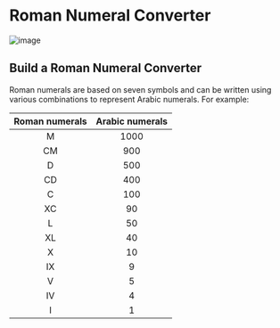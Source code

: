 # Roman Numeral Converter
![image](https://github.com/Milave-kun/JavaScript-Algorithms-and-Data-Structures/assets/125982535/44c22c20-5d30-4e85-9653-8fb353b70fae)

## Build a Roman Numeral Converter
Roman numerals are based on seven symbols and can be written using various combinations to represent Arabic numerals. For example:

| **Roman numerals** |	**Arabic numerals** |
|    :----------:    |      :---------:     |
|         M          |          1000        |
|         CM         |	        900         |
|         D	         |          500         |
|         CD	       |          400         |
|         C          | 	        100         | 
|         XC         |	        90          |
|         L          | 	        50          |
|         XL	       |          40          |
|         X	         |          10          | 
|         IX         |        	9           | 
|         V          | 	        5           | 
|         IV         |          4           |
|         I          | 	        1           |   
